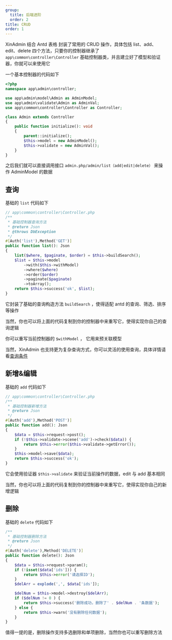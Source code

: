 ```yaml
---
group:
  title: 后端进阶
  order: 2
title: CRUD
order: 1
---
```


XinAdmin 结合 Antd 表格 封装了常用的 CRUD 操作，具体包括 list、add、edit、delete 四个方法，只要你的控制器继承了 `app\common\controller\Controller` 基础控制器类，并且建立好了模型和验证器，你就可以来使用它

一个基本控制器的代码如下

```php
<?php
namespace app\admin\controller;

use app\admin\model\Admin as AdminModel;
use app\admin\validate\Admin as AdminVal;
use app\common\controller\Controller as Controller;

class Admin extends Controller
{
    public function initialize(): void
    {
        parent::initialize();
        $this->model = new AdminModel();
        $this->validate = new AdminVal();
    }
}
```

之后我们就可以直接调用接口 `admin.php/admin/list（add|edit|delete）` 来操作 AdminModel 的数据

## 查询

基础的 `list` 代码如下

```php
// app\common\controller\Controller.php
/**
 * 基础控制器查询方法
 * @return Json
 * @throws DbException
 */
#[Auth('list'),Method('GET')]
public function list(): Json
{
    list($where, $paginate, $order) = $this->buildSearch();
    $list = $this->model
        ->with($this->withModel)
        ->where($where)
        ->order($order)
        ->paginate($paginate)
        ->toArray();
    return $this->success('ok', $list);
}

```

它封装了基础的查询构造方法 `buildSearch` ，使得适配 antd 的查询、筛选、排序等操作

当然，你也可以将上面的代码复制到你的控制器中来重写它，使得实现你自己的查询逻辑

你可以重写当前控制器的 `$withModel` ， 它用来预关联模型

当然，XinAdmin 也支持更为复杂查询方式，你可以灵活的使用查询，具体详情请看[查询条件](/doc/backend-search)

## 新增&编辑

基础的 `add` 代码如下

```php
// app\common\controller\Controller.php
/**
 * 基础控制器新增方法
 * @return Json
 */
#[Auth('add'),Method('POST')]
public function add(): Json
{
    $data = $this->request->post();
    if (!$this->validate->scene('add')->check($data)) {
        return $this->error($this->validate->getError());
    }
    $this->model->save($data);
    return $this->success('ok');
}
```

它会使用验证器 `$this->validate` 来验证当前操作的数据，edit 与 add 基本相同

当然，你也可以将上面的代码复制到你的控制器中来重写它，使得实现你自己的新增逻辑

## 删除

基础的 `delete` 代码如下

```php
/**
 * 基础控制器删除方法
 * @return Json
 */
#[Auth('delete'),Method('DELETE')]
public function delete(): Json
{
    $data = $this->request->param();
    if (!isset($data['ids'])) {
        return $this->error('请选择ID');
    }
    $delArr = explode(',', $data['ids']);

    $delNum = $this->model->destroy($delArr);
    if ($delNum != 0 ) {
        return $this->success('删除成功，删除了' . $delNum . '条数据');
    } else {
        return $this->warn('没有删除任何数据');
    }
}
```

值得一提的是，删除操作支持多选删除和单项删除，当然你也可以重写删除方法
